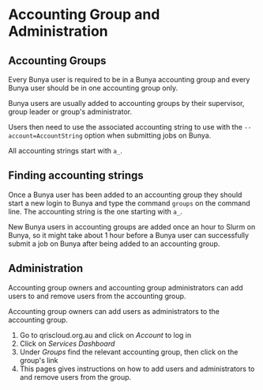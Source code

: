 # Accounting Group and Administration

## Accounting Groups

Every Bunya user is required to be in a Bunya accounting group and every Bunya user should be in one accounting group only. 

Bunya users are usually added to accounting groups by their supervisor, group leader or group's administrator.

Users then need to use the associated accounting string to use with the `--account=AccountString` option when submitting jobs on Bunya.

All accounting strings start with `a_`.

## Finding accounting strings

Once a Bunya user has been added to an accounting group they should start a new login to Bunya and type the command `groups` on the command line. The accounting string is the one starting with `a_`.

New Bunya users in accounting groups are added once an hour to Slurm on Bunya, so it might take about 1 hour before a Bunya user can successfully submit a job on Bunya after being added to an accounting group.

## Administration

Accounting group owners and accounting group administrators can add users to and remove users from the accounting group.

Accounting group owners can add users as administrators to the accounting group.

1) Go to qriscloud.org.au and click on *Account* to log in
2) Click on *Services Dashboard*
3) Under *Groups* find the relevant accounting group, then click on the group's link
4) This pages gives instructions on how to add users and administrators to and remove users from the group.




